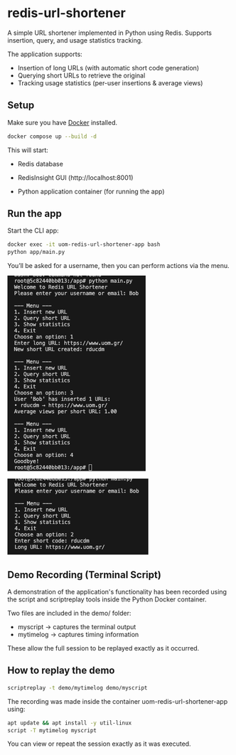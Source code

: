 # redis-url-shortener
A simple URL shortener implemented in Python using Redis. Supports insertion, query, and usage statistics tracking.

The application supports:
- Insertion of long URLs (with automatic short code generation)
- Querying short URLs to retrieve the original
- Tracking usage statistics (per-user insertions & average views)

## Setup

Make sure you have [Docker](https://www.docker.com/products/docker-desktop) installed.

```bash
docker compose up --build -d
```
This will start:

- Redis database

- RedisInsight GUI (http://localhost:8001)

- Python application container (for running the app)

## Run the app
Start the CLI app:

```bash
docker exec -it uom-redis-url-shortener-app bash
python app/main.py
```
You’ll be asked for a username, then you can perform actions via the menu.

![alt text](redis-url-shortener-example.png)

![alt text](redis-url-shortener-example-2.png)

## Demo Recording (Terminal Script)

A demonstration of the application's functionality has been recorded using the script and scriptreplay tools inside the Python Docker container.

Two files are included in the demo/ folder:
- myscript → captures the terminal output
- mytimelog → captures timing information

These allow the full session to be replayed exactly as it occurred.

## How to replay the demo
```bash
scriptreplay -t demo/mytimelog demo/myscript
```
The recording was made inside the container uom-redis-url-shortener-app using:
```bash
apt update && apt install -y util-linux
script -T mytimelog myscript
```
You can view or repeat the session exactly as it was executed.